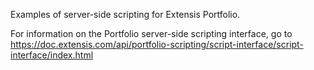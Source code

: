 Examples of server-side scripting for Extensis Portfolio.

For information on the Portfolio server-side scripting interface, go to https://doc.extensis.com/api/portfolio-scripting/script-interface/script-interface/index.html
